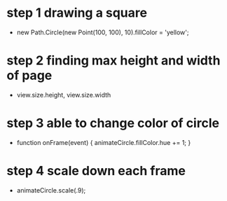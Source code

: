 # step 1 drawing a square
- new Path.Circle(new Point(100, 100), 10).fillColor = 'yellow';
# step 2 finding max height and width of page
- view.size.height, view.size.width
# step 3 able to change color of circle 
- function onFrame(event) {
            animateCircle.fillColor.hue += 1;
        }
# step 4 scale down each frame
- animateCircle.scale(.9);